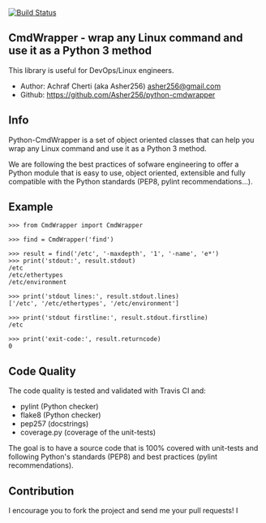 [![Build Status](https://travis-ci.org/Asher256/python-cmdwrapper.svg?branch=master)](https://travis-ci.org/Asher256/python-cmdwrapper)

## CmdWrapper - wrap any Linux command and use it as a Python 3 method

This library is useful for DevOps/Linux engineers.

- Author: Achraf Cherti (aka Asher256) <asher256@gmail.com>
- Github: https://github.com/Asher256/python-cmdwrapper

## Info

Python-CmdWrapper is a set of object oriented classes that can help you wrap any Linux
command and use it as a Python 3 method.

We are following the best practices of sofware engineering to offer a Python
module that is easy to use, object oriented, extensible and fully compatible
with the Python standards (PEP8, pylint recommendations...).

## Example
```
>>> from CmdWrapper import CmdWrapper

>>> find = CmdWrapper('find')

>>> result = find('/etc', '-maxdepth', '1', '-name', 'e*')
>>> print('stdout:', result.stdout)
/etc
/etc/ethertypes
/etc/environment

>>> print('stdout lines:', result.stdout.lines)
['/etc', '/etc/ethertypes', '/etc/environment']

>>> print('stdout firstline:', result.stdout.firstline)
/etc

>>> print('exit-code:', result.returncode)
0

```

## Code Quality
The code quality is tested and validated with Travis CI and:
- pylint (Python checker)
- flake8 (Python checker)
- pep257 (docstrings)
- coverage.py (coverage of the unit-tests)

The goal is to have a source code that is 100% covered with unit-tests and
following Python's standards (PEP8) and best practices (pylint recommendations).

## Contribution

I encourage you to fork the project and send me your pull requests! I
